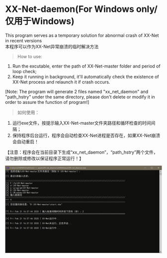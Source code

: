 # XX-Net-daemon(For Windows only/仅用于Windows)

This program serves as a temporary solution for abnormal crash of XX-Net in recent versions
</br>本程序可以作为XX-Net异常崩溃的临时解决方法

> How to use: 

1) Run the excutable, enter the path of XX-Net-master folder and period of loop check;
2) Keep it running in background, it'll automatically check the existence of XX-Net process and relaunch it if crash occurs.

[Note: The program will generate 2 files named "xx_net_daemon" and "path_hstry" under the same directory, please don't delete or modify it in order to assure the function of program!]



> 如何使用：

1) 运行exe文件，按提示输入XX-Net-master文件夹路径和循环检查的时间间隔；
2) 保持程序后台运行，程序会自动检查XX-Net进程是否存在，如果XX-Net崩溃会自动重启！

【注意：程序会在当前目录下生成“xx_net_daemon”，“path_hstry”两个文件，请勿删除或修改以保证程序正常运行！】

![Alt Text](https://github.com/Hyperkopite/XX-Net-daemon/blob/master/s1.png)
